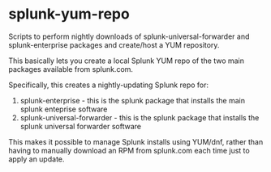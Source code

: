 # splunk-yum-repo
Scripts to perform nightly downloads of splunk-universal-forwarder and splunk-enterprise packages and create/host a YUM repository.

This basically lets you create a local Splunk YUM repo of the two main packages available from splunk.com.

Specifically, this creates a nightly-updating Splunk repo for:
1. splunk-enterprise - this is the splunk package that installs the main splunk enteprise software
2. splunk-universal-forwarder - this is the splunk package that installs the splunk universal forwarder software

This makes it possible to manage Splunk installs using YUM/dnf, rather than having to manually download an RPM from splunk.com each time just to apply an update.

